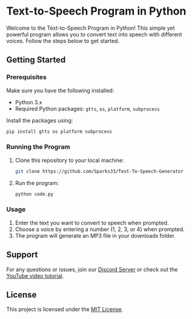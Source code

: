 # Text-to-Speech Program in Python

Welcome to the Text-to-Speech Program in Python! This simple yet powerful program allows you to convert text into speech with different voices. Follow the steps below to get started.

## Getting Started

### Prerequisites

Make sure you have the following installed:

- Python 3.x
- Required Python packages: `gtts`, `os`, `platform`, `subprocess`

Install the packages using:

```bash
pip install gtts os platform subprocess
```

### Running the Program

1. Clone this repository to your local machine:

   ```bash
   git clone https://github.com/Sparks33/Text-To-Speech-Generator
   ```

3. Run the program:

   ```bash
   python code.py
   ```

### Usage

1. Enter the text you want to convert to speech when prompted.
2. Choose a voice by entering a number (1, 2, 3, or 4) when prompted.
3. The program will generate an MP3 file in your downloads folder.

## Support

For any questions or issues, join our [Discord Server](https://discord.gg/pEVh58ER4z) or check out the [YouTube video tutorial]([https://www.youtube.com/watch?v=your-youtube-video-id).

## License

This project is licensed under the [MIT License](LICENSE).
